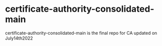 # certificate-authority-consolidated-main
certificate-authority-consolidated-main is the final repo for CA updated on July14th2022

